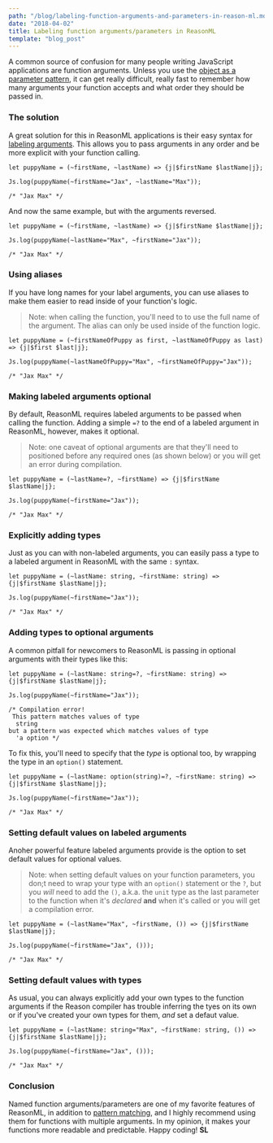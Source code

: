 ```yaml
---
path: "/blog/labeling-function-arguments-and-parameters-in-reason-ml.md"
date: "2018-04-02"
title: Labeling function arguments/parameters in ReasonML
template: "blog_post"
---
```

A common source of confusion for many people writing JavaScript applications are function arguments. Unless you use the [object as a parameter pattern](/blog/using-javascript-objects-as-function-parameters), it can get really difficult, really fast to remember how many arguments your function accepts and what order they should be passed in.

### The solution 
A great solution for this in ReasonML applications is their easy syntax for [labeling arguments](https://reasonml.github.io/docs/en/function.html#labeled-arguments). This allows you to pass arguments in any order and be more explicit with your function calling. 

```reason
let puppyName = (~firstName, ~lastName) => {j|$firstName $lastName|j};

Js.log(puppyName(~firstName="Jax", ~lastName="Max"));

/* "Jax Max" */

```
And now the same example, but with the arguments reversed.

```reason
let puppyName = (~firstName, ~lastName) => {j|$firstName $lastName|j};

Js.log(puppyName(~lastName="Max", ~firstName="Jax"));

/* "Jax Max" */

```

### Using aliases
If you have long names for your label arguments, you can use aliases to make them easier to read inside of your function's logic.

> Note: when calling the function, you'll need to to use the full name of the argument. The alias can only be used inside of the function logic.

```reason
let puppyName = (~firstNameOfPuppy as first, ~lastNameOfPuppy as last) => {j|$first $last|j};

Js.log(puppyName(~lastNameOfPuppy="Max", ~firstNameOfPuppy="Jax"));

/* "Jax Max" */

```

### Making labeled arguments optional
By default, ReasonML requires labeled arguments to be passed when calling the function. Adding a simple `=?` to the end of a labeled argument in ReasonML, however, makes it optional. 

>Note: one caveat of optional arguments are that they'll need to positioned before any required ones (as shown below) or you will get an error during compilation.

```reason
let puppyName = (~lastName=?, ~firstName) => {j|$firstName $lastName|j};

Js.log(puppyName(~firstName="Jax"));

/* "Jax Max" */

```

### Explicitly adding types
Just as you can with non-labeled arguments, you can easily pass a type to a labeled argument in ReasonML with the same `:` syntax.

```reason
let puppyName = (~lastName: string, ~firstName: string) => {j|$firstName $lastName|j};

Js.log(puppyName(~firstName="Jax"));

/* "Jax Max" */

```

### Adding types to optional arguments
A common pitfall for newcomers to ReasonML is passing in optional arguments with their types like this:

```reason
let puppyName = (~lastName: string=?, ~firstName: string) => {j|$firstName $lastName|j};

Js.log(puppyName(~firstName="Jax"));

/* Compilation error! 
 This pattern matches values of type
  string
but a pattern was expected which matches values of type
  'a option */
```

To fix this, you'll need to specify that the *type* is optional too, by wrapping the type in an `option()` statement.

```reason
let puppyName = (~lastName: option(string)=?, ~firstName: string) => {j|$firstName $lastName|j};

Js.log(puppyName(~firstName="Jax"));

/* "Jax Max" */
```

### Setting default values on labeled arguments
Anoher powerful feature labeled arguments provide is the option to set default values for optional values.

>Note: when setting default values on your function parameters, you don;t need to wrap your type with an `option()` statement or the `?`, but you *will* need to add the `()`, a.k.a. the `unit` type as the last parameter to the function when it's *declared* **and** when it's called or you will get a compilation error.

```reason
let puppyName = (~lastName="Max", ~firstName, ()) => {j|$firstName $lastName|j};

Js.log(puppyName(~firstName="Jax", ()));

/* "Jax Max" */
```

### Setting default values with types
As usual, you can always explicitly add your own types to the function arguments if the Reason compiler has trouble inferring the tyes on its own or if you've created your own types for them, *and* set a defaut value.

```reason
let puppyName = (~lastName: string="Max", ~firstName: string, ()) => {j|$firstName $lastName|j};

Js.log(puppyName(~firstName="Jax", ()));

/* "Jax Max" */
```

### Conclusion
Named function arguments/parameters are one of my favorite features of ReasonML, in addition to [pattern matching](/blog/pattern-matching-with-reason-ml), and I highly recommend using them for functions with multiple arguments. In my opinion, it makes your functions more readable and predictable. Happy coding! **SL**